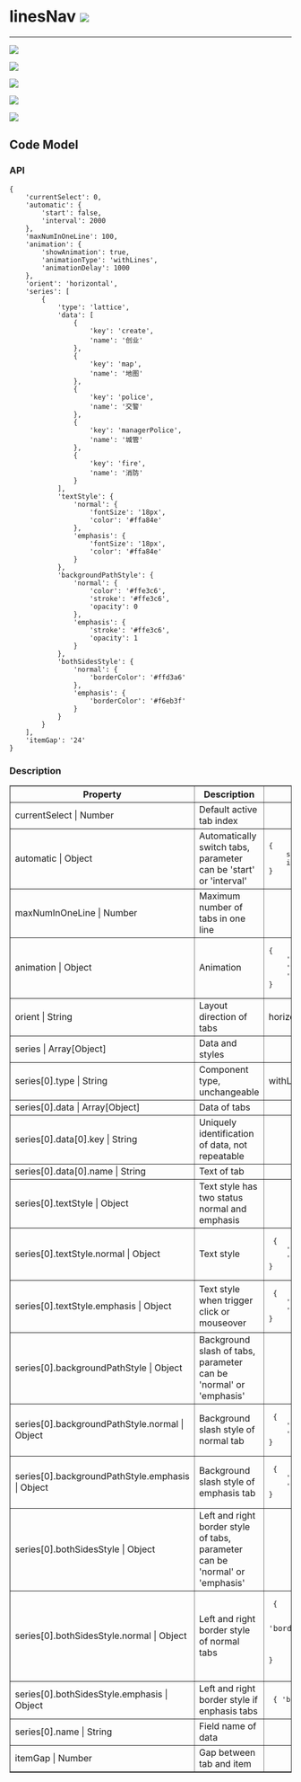 # linesNav ![](/assets/linesNav.png)

---

![](/assets/controls/LinesNav01.png)

![](/assets/controls/LinesNav02.png)

![](/assets/controls/LinesNav03.png)

![](/assets/controls/LinesNav04.png)

![](/assets/controls/LinesNav05.png)


## Code Model

### API

```
{
    'currentSelect': 0,
    'automatic': {
        'start': false,
        'interval': 2000
    },
    'maxNumInOneLine': 100,
    'animation': {
        'showAnimation': true,
        'animationType': 'withLines',
        'animationDelay': 1000
    },
    'orient': 'horizontal',
    'series': [
        {
            'type': 'lattice',
            'data': [
                {
                    'key': 'create',
                    'name': '创业'
                },
                {
                    'key': 'map',
                    'name': '地图'
                },
                {
                    'key': 'police',
                    'name': '交警'
                },
                {
                    'key': 'managerPolice',
                    'name': '城管'
                },
                {
                    'key': 'fire',
                    'name': '消防'
                }
            ],
            'textStyle': {
                'normal': {
                    'fontSize': '18px',
                    'color': '#ffa84e'
                },
                'emphasis': {
                    'fontSize': '18px',
                    'color': '#ffa84e'
                }
            },
            'backgroundPathStyle': {
                'normal': {
                    'color': '#ffe3c6',
                    'stroke': '#ffe3c6',
                    'opacity': 0
                },
                'emphasis': {
                    'stroke': '#ffe3c6',
                    'opacity': 1
                }
            },
            'bothSidesStyle': {
                'normal': {
                    'borderColor': '#ffd3a6'
                },
                'emphasis': {
                    'borderColor': '#f6eb3f'
                }
            }
        }
    ],
    'itemGap': '24'
}
```

### Description
<table border="1">
    <tr>
        <th width="15%"> Property </th>
        <th width="50%"> Description </th>
        <th> Value </th>
    </tr>
    <tr>
        <td>currentSelect | Number</td>
        <td>Default active tab index </td>
        <td></td>
    </tr>
    <tr>
        <td>automatic | Object</td>
        <td>Automatically switch tabs, parameter can be 'start' or 'interval'</td>
        <td><pre>{
	start: true,
	interval: 2000
}</pre>
    </td>
    </tr>
    <tr>
        <td>maxNumInOneLine | Number</td>
        <td>Maximum number of tabs in one line</td>
        <td></td>
    </tr>
    <tr>
        <td>animation | Object</td>
        <td>Animation </td>
        <td><pre>{
    'showAnimation': true,
    'animationType': 'withLines', // | 'lattice'
    'animationDelay': 1000
}</pre></td>
    </tr>
    <tr>
        <td>orient | String</td>
        <td>Layout direction of tabs</td>
        <td>horizontal</td>
    </tr>
    <tr>
        <td>series | Array[Object]</td>
        <td>	Data and styles</td>
        <td></td>
    </tr>
    <tr>
        <td>series[0].type | String</td>
        <td>Component type, unchangeable</td>
        <td>withLines</td>
    </tr>
    <tr>
        <td>series[0].data | Array[Object]</td>
        <td>Data of tabs</td>
        <td></td>
    </tr>
    <tr>
        <td>series[0].data[0].key | String</td>
        <td>Uniquely identification of data, not repeatable</td>
        <td></td>
    </tr>
    <tr>
        <td>series[0].data[0].name | String</td>
        <td>Text of tab</td>
        <td></td>
    </tr>
    <tr>
        <td>series[0].textStyle | Object</td>
        <td>Text style has two status normal and emphasis</td>
        <td></td>
    </tr>
    <tr>
        <td>series[0].textStyle.normal | Object</td>
        <td>Text style</td>
        <td><pre> {
	'fontSize': '18px',
	'color': '#ffa84e'
}</pre></td>
    </tr>
    <tr>
        <td>series[0].textStyle.emphasis | Object</td>
        <td>Text style when trigger click or mouseover</td>
        <td><pre> {
	'fontSize': '18px',
	'color': '#ffa84e'
}</pre></td>
    </tr>
    <tr>
        <td>series[0].backgroundPathStyle | Object</td>
        <td>Background slash of tabs, parameter can be 'normal' or 'emphasis'</td>
        <td></td>
    </tr>
    <tr>
        <td>series[0].backgroundPathStyle.normal | Object</td>
        <td>Background slash style of normal tab</td>
        <td><pre> {
	'stroke': '#ffe3c6',
	'opacity': 0
}</pre></td>
    </tr>
    <tr>
        <td>series[0].backgroundPathStyle.emphasis | Object</td>
        <td>Background slash style of emphasis tab</td>
        <td><pre> {
	'stroke': '#ffe3c6',
	'opacity': 1
}</pre></td>
    </tr>
    <tr>
        <td>series[0].bothSidesStyle | Object</td>
        <td>Left and right border style of tabs, parameter can be 'normal' or 'emphasis'</td>
        <td></td>
    </tr>
    <tr>
        <td>series[0].bothSidesStyle.normal | Object</td>
        <td>Left and right border style of normal tabs</td>
        <td><pre> {

	'borderColor': '#ffd3a6'
}</pre></td>
    </tr>
    <tr>
        <td>series[0].bothSidesStyle.emphasis | Object</td>
        <td>Left and right border style if enphasis tabs</td>
        <td><pre> {
	'borderColor': '#f6eb3f'
}</pre></td>
    </tr>
    <tr>
        <td>series[0].name | String</td>
        <td>	Field name of data </td>
        <td></td>
    </tr>
    <tr>
        <td>itemGap | Number</td>
        <td>Gap between tab and item</td>
        <td></td>
    </tr>
</table>






